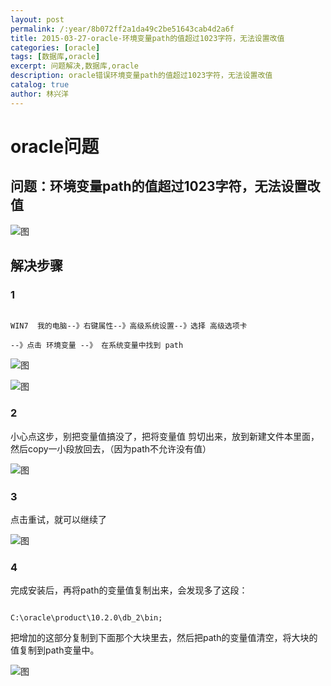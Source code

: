 ---
layout: post
permalink: /:year/8b072ff2a1da49c2be51643cab4d2a6f
title: 2015-03-27-oracle-环境变量path的值超过1023字符，无法设置改值
categories: [oracle]
tags: [数据库,oracle]
excerpt: 问题解决,数据库,oracle
description: oracle错误环境变量path的值超过1023字符，无法设置改值
catalog: true
author: 林兴洋
---
# oracle问题 

## 问题：环境变量path的值超过1023字符，无法设置改值
![图](https://gitee.com/linxingyang/at-2020-10-02-image/raw/master/image/O-oracle/image/2015-03-27/01.png)
## 解决步骤
### 1

```
WIN7  我的电脑--》右键属性--》高级系统设置--》选择 高级选项卡
--》点击 环境变量 --》 在系统变量中找到 path 
```

![图](https://gitee.com/linxingyang/at-2020-10-02-image/raw/master/image/O-oracle/image/2015-03-27/02.png)

![图](https://gitee.com/linxingyang/at-2020-10-02-image/raw/master/image/O-oracle/image/2015-03-27/03.png)

### 2

小心点这步，别把变量值搞没了，把将变量值 剪切出来，放到新建文件本里面，然后copy一小段放回去，（因为path不允许没有值）

![图](https://gitee.com/linxingyang/at-2020-10-02-image/raw/master/image/O-oracle/image/2015-03-27/04.png)

### 3

点击重试，就可以继续了

![图](https://gitee.com/linxingyang/at-2020-10-02-image/raw/master/image/O-oracle/image/2015-03-27/05.png)

### 4

完成安装后，再将path的变量值复制出来，会发现多了这段：

```
C:\oracle\product\10.2.0\db_2\bin;
```

把增加的这部分复制到下面那个大块里去，然后把path的变量值清空，将大块的值复制到path变量中。

![图](https://gitee.com/linxingyang/at-2020-10-02-image/raw/master/image/O-oracle/image/2015-03-27/06.png)
